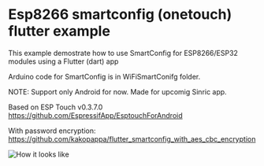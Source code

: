 # Esp8266 smartconfig (onetouch) flutter example

This example demostrate how to use SmartConfig for ESP8266/ESP32 modules using a Flutter (dart) app

Arduino code for SmartConfig is in WiFiSmartConifg folder.

NOTE: Support only Android for now. Made for upcomig Sinric app.

Based on ESP Touch v0.3.7.0 https://github.com/EspressifApp/EsptouchForAndroid

With password encryption:
https://github.com/kakopappa/flutter_smartconfig_with_aes_cbc_encryption


![How it looks like](https://github.com/kakopappa/esp8266_smartconfig_flutter_example/blob/master/flutter_01.png)
